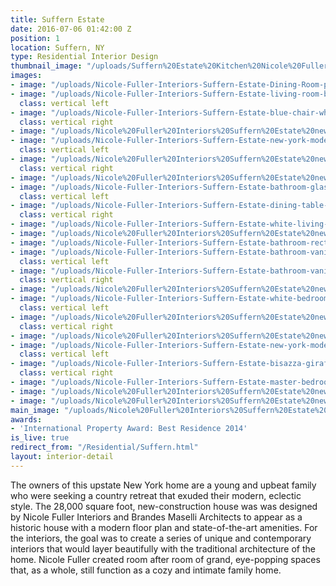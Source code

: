 ```yaml
---
title: Suffern Estate
date: 2016-07-06 01:42:00 Z
position: 1
location: Suffern, NY
type: Residential Interior Design
thumbnail_image: "/uploads/Suffern%20Estate%20Kitchen%20Nicole%20Fuller%20Interiors.jpg"
images:
- image: "/uploads/Nicole-Fuller-Interiors-Suffern-Estate-Dining-Room-purple-lavender-white.jpg"
- image: "/uploads/Nicole-Fuller-Interiors-Suffern-Estate-living-room-blue-sofa-graphic-valence-geometric-coffee-tables.jpg"
  class: vertical left
- image: "/uploads/Nicole-Fuller-Interiors-Suffern-Estate-blue-chair-white-and-black-drapes.jpg"
  class: vertical right
- image: "/uploads/Nicole%20Fuller%20Interiors%20Suffern%20Estate%20new%20york%20modern%20interior%20designer%20master%20bathroom%20marble%20bath%20tub.jpg"
- image: "/uploads/Nicole-Fuller-Interiors-Suffern-Estate-new-york-modern-interior-designer-statement-fireplace.jpg"
  class: vertical left
- image: "/uploads/Nicole%20Fuller%20Interiors%20Suffern%20Estate%20new%20york%20modern%20interior%20designer%20yellow%20landing%20azucena.jpg"
  class: vertical right
- image: "/uploads/Nicole%20Fuller%20Interiors%20Suffern%20Estate%20new%20york%20modern%20interior%20designer%20hallway.jpg"
- image: "/uploads/Nicole-Fuller-Interiors-Suffern-Estate-bathroom-glas-italia-mirror-marble-freestanding-sink-spanish-tile-7588b4.jpg"
  class: vertical left
- image: "/uploads/Nicole-Fuller-Interiors-Suffern-Estate-dining-table-giogali-chandelier-modern-black-chairs-1.jpg"
  class: vertical right
- image: "/uploads/Nicole-Fuller-Interiors-Suffern-Estate-white-living-room.jpg"
- image: "/uploads/Nicole%20Fuller%20Interiors%20Suffern%20Estate%20new%20york%20modern%20interior%20designer%20black%20and%20white%20media%20room.jpg"
- image: "/uploads/Nicole-Fuller-Interiors-Suffern-Estate-bathroom-rectangular-freestanding-tub-arched-shower-door.jpg"
- image: "/uploads/Nicole-Fuller-Interiors-Suffern-Estate-bathroom-vanity-boudoir-butterflies-white-mirrored-chair.jpg"
  class: vertical left
- image: "/uploads/Nicole-Fuller-Interiors-Suffern-Estate-bathroom-vanity-boudoir-butterflies-white-drawers.jpg"
  class: vertical right
- image: "/uploads/Nicole%20Fuller%20Interiors%20Suffern%20Estate%20new%20york%20modern%20interior%20designer%20master%20bedroom%20white.jpg"
- image: "/uploads/Nicole-Fuller-Interiors-Suffern-Estate-white-bedroom1.jpg"
  class: vertical left
- image: "/uploads/Nicole%20Fuller%20Interiors%20Suffern%20Estate%20new%20york%20modern%20interior%20designer%20master%20bedroom%20purple%20pink%201.jpg"
  class: vertical right
- image: "/uploads/Nicole%20Fuller%20Interiors%20Suffern%20Estate%20new%20york%20modern%20interior%20designer%20patrick%20cline%20photography%20master%20bedroom%20white.jpg"
- image: "/uploads/Nicole-Fuller-Interiors-Suffern-Estate-new-york-modern-interior-designer-amber-attic.jpg"
  class: vertical left
- image: "/uploads/Nicole-Fuller-Interiors-Suffern-Estate-bisazza-giraffe-mosaic-tile-bathroom-round-hanging-mirror.jpg"
  class: vertical right
- image: "/uploads/Nicole-Fuller-Interiors-Suffern-Estate-master-bedroom-chocolate-brown-caramel-coffered-ceiling.jpg"
- image: "/uploads/Nicole%20Fuller%20Interiors%20Suffern%20Estate%20new%20york%20modern%20interior%20designer%20black%20and%20white%20wallpaper.jpg"
- image: "/uploads/Nicole%20Fuller%20Interiors%20Suffern%20Estate%20new%20york%20modern%20interior%20designer%20purple%20pendant%20stairway%20curved.jpg"
main_image: "/uploads/Nicole%20Fuller%20Interiors%20Suffern%20Estate%20new%20york%20modern%20interior%20designer%20fornasetti%20wallpaper%20kitchen.jpg"
awards:
- 'International Property Award: Best Residence 2014'
is_live: true
redirect_from: "/Residential/Suffern.html"
layout: interior-detail
---
```


The owners of this upstate New York home are a young and upbeat family who were seeking a country retreat that exuded their modern, eclectic style. The 28,000 square foot, new-construction house was was designed by Nicole Fuller Interiors and Brandes Maselli Architects to appear as a historic house with a modern floor plan and state-of-the-art amenities. For the interiors, the goal was to create a series of unique and contemporary interiors that would layer beautifully with the traditional architecture of the home. Nicole Fuller created room after room of grand, eye-popping spaces that, as a whole, still function as a cozy and intimate family home.
